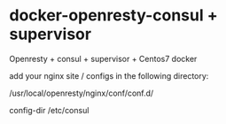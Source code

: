 # docker-openresty-consul + supervisor

Openresty + consul + supervisor + Centos7 docker

add your nginx site / configs in the following directory:

/usr/local/openresty/nginx/conf/conf.d/

config-dir /etc/consul
